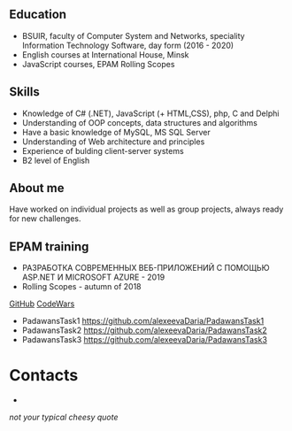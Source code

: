 ## Education

* BSUIR, faculty of Computer System and Networks, speciality Information Technology Software, day form (2016 - 2020)
* English courses at International House, Minsk
* JavaScript courses, EPAM Rolling Scopes

## Skills

* Knowledge of C# (.NET), JavaScript (+ HTML,CSS), php, C and Delphi
* Understanding of OOP concepts, data structures and algorithms
* Have a basic knowledge of MySQL, MS SQL Server
* Understanding of Web architecture and principles
* Experience of bulding client-server systems
* B2 level of English

## About me

Have worked on individual projects as well as group projects, always ready for new challenges.

## EPAM training

* РАЗРАБОТКА СОВРЕМЕННЫХ ВЕБ-ПРИЛОЖЕНИЙ С ПОМОЩЬЮ ASP.NET И MICROSOFT AZURE - 2019
* Rolling Scopes - autumn of 2018

[GitHub](https://github.com/alexeevaDaria) 
[CodeWars](https://www.codewars.com/users/RNBGOD)

* PadawansTask1 https://github.com/alexeevaDaria/PadawansTask1
* PadawansTask2 https://github.com/alexeevaDaria/PadawansTask2
* PadawansTask3 https://github.com/alexeevaDaria/PadawansTask3

# Contacts
 - 
_not your typical cheesy quote_

